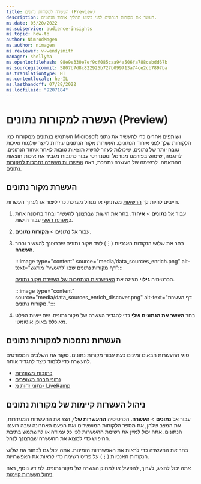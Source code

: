 ```yaml
---
title: העשרה למקורות נתונים (Preview)
description: העשר את מקורות הנתונים לפני ביצוע תהליך איחוד הנתונים.
ms.date: 05/20/2022
ms.subservice: audience-insights
ms.topic: how-to
author: NimrodMagen
ms.author: nimagen
ms.reviewer: v-wendysmith
manager: shellyha
ms.openlocfilehash: 98e9e330e7ef9cf085caa94a506fa788cebdd67b
ms.sourcegitcommit: 5807b7d8c822925b727b099713a74ce2cb7897ba
ms.translationtype: HT
ms.contentlocale: he-IL
ms.lasthandoff: 07/28/2022
ms.locfileid: "9207184"
---
```

# <a name="enrichment-for-data-sources-preview"></a>העשרה למקורות נתונים (Preview)

השתמש בנתונים ממקורות כמו Microsoft ושותפים אחרים כדי להעשיר את נתוני הלקוחות שלך לפני איחוד הנתונים. העשרות מקור הנתונים עוזרות לייצר שלמות ואיכות טובה יותר של נתונים, שיכולות לעזור להשיג תוצאות טובות לאחר איחוד הנתונים. לדוגמה, שימוש בפורמט מנורמל וסטנדרטי עבור כתובות מגביר את איכות תוצאות ההתאמה. לרשימה של העשרה נתמכת, ראה [אפשרויות העשרה נתמכות למקורות נתונים](#supported-data-source-enrichments).

## <a name="enrich-a-data-source"></a>העשרת מקור נתונים

חייבים להיות לך [הרשאות](permissions.md) משתתף או מנהל מערכת כדי ליצור או לערוך העשרות.  

1. עבור אל **נתונים** > **איחוד**. בחר את הישות שברצונך להעשיר ובחר בתכונה אחת כ[מפתח ראשי](map-entities.md#select-primary-key-and-semantic-type-for-attributes) עבור הישות.

1. עבור אל **נתונים** > **מקורות נתונים**.

1. בחר את שלוש הנקודות האנכיות (&vellip;) לצד מקור נתונים שברצונך להעשיר ובחר **העשרה**.

   :::image type="content" source="media/data_sources_enrich.png" alt-text="דף מקורות נתונים שבו 'להעשיר' מודגש":::

   הכרטיסיה **גילוי** מציגה את [האפשרויות הנתמכות של העשרת מקור נתונים](#supported-data-source-enrichments).

   :::image type="content" source="media/data_sources_enrich_discover.png" alt-text="דף העשרת מקורות נתונים.":::

1. בחר **העשר את הנתונים שלי** כדי להגדיר העשרה של מקור נתונים. שם יישות הפלט מאוכלס באופן אוטומטי.

## <a name="supported-data-source-enrichments"></a>העשרות נתמכות למקורות נתונים

סוגי ההעשרות הבאים זמינים כעת עבור מקורות נתונים. סקור את השלבים המפורטים להעשרה כדי ללמוד כיצד להגדיר אותה.

- [כתובות משופרות](enrichment-enhanced-addresses.md)
- [נתוני חברה משופרים](enrichment-enhanced-company-data.md)
- [נתוני זהות מ- LiveRamp](enrichment-liveramp.md)

## <a name="manage-existing-data-source-enrichments"></a>ניהול העשרות קיימות של מקורות נתונים

עבור אל **נתונים** > **העשרה**. הכרטיסיה **ההעשרות שלי**, הצג את ההעשרות המוגדרות, את המצב שלהן, את מספר הלקוחות המועשרים ואת הפעם האחרונה שבה רועננו הנתונים. אתה יכול למיין את רשימת ההעשרות לפי כל עמודה או להשתמש בתיבת החיפוש כדי למצוא את ההעשרה שברצונך לנהל.

בחר את ההעשרה כדי לראות את האפשרויות הזמינות. אתה יכול גם לבחור את שלוש הנקודות האנכיות (&vellip;) על פריט רשימה כדי לראות את האפשרויות.

אתה יכול להציג, לערוך, להפעיל או למחוק העשרה של מקור נתונים. למידע נוסף, ראה [ניהול העשרות קיימות](enrichment-hub.md#manage-existing-enrichments).
